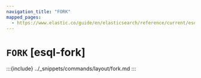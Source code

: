 ```yaml
---
navigation_title: "FORK"
mapped_pages:
  - https://www.elastic.co/guide/en/elasticsearch/reference/current/esql-commands.html#esql-fork
---
```


# `FORK` [esql-fork]

:::{include} ../_snippets/commands/layout/fork.md
:::
